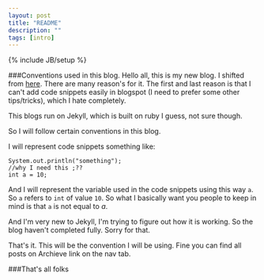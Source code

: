 ```yaml
---
layout: post
title: "README"
description: ""
tags: [intro]
---
```

{% include JB/setup %}


###Conventions used in this blog.
Hello all, this is my new blog. I shifted from [here](http://cse0812.blogspot.in/). There are many reason's for it.
The first and last reason is that I can't add code snippets easily in blogspot (I need to prefer some other tips/tricks), which I hate completely. 

This blogs run on Jekyll, which is built on ruby I guess, not sure though. 

So I will follow certain conventions in this blog.

I will represent code snippets something like:
	

	System.out.println("something");
	//why I need this ;??
	int a = 10;
	
And I will represent the variable used in the code snippets using this way `a`. So `a` refers to `int` of value `10`. 
So what I basically want you people to keep in mind is that `a` is not equal to *a*.

And I'm very new to Jekyll, I'm trying to figure out how it is working. So the blog haven't completed fully. Sorry for that.

That's it. This will be the convention I will be using. Fine you can find all posts on Archieve link on the nav tab.

###That's all folks


